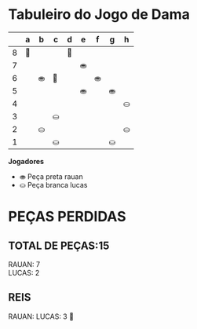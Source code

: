# Tabuleiro do Jogo de Dama

|   | a | b | c | d | e | f | g | h |
|---|---|---|---|---|---|---|---|---|
| 8 | 👑 |  |  |  👑|   |  |   |  |
| 7 |  |   |  |  | ⛂ |   |  |   |
| 6 |   | ⛂  | 👑  |  |   | ⛂ |   |  |
| 5 |   |   |   |   |⛂   |   | ⛂  |   |
| 4 |   |   |   |   |   |   |   | ⛀  |
| 3 |   |   |  ⛀ |   |  |   |   |   |
| 2 |  | ⛀ |   |  |   |  |   | ⛀ |
| 1 |  |   | ⛀ |   |  |   | ⛀ |   |

**Jogadores**

- ⛂ Peça preta rauan
- ⛀ Peça branca lucas

# PEÇAS PERDIDAS
## TOTAL DE PEÇAS:15
RAUAN: 7                                 
LUCAS: 2

## REIS
RAUAN:
LUCAS: 3 👑
